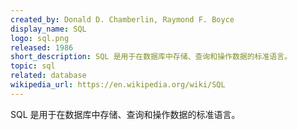 ```yaml
---
created_by: Donald D. Chamberlin, Raymond F. Boyce
display_name: SQL
logo: sql.png
released: 1986
short_description: SQL 是用于在数据库中存储、查询和操作数据的标准语言。
topic: sql
related: database
wikipedia_url: https://en.wikipedia.org/wiki/SQL
---
```

SQL 是用于在数据库中存储、查询和操作数据的标准语言。